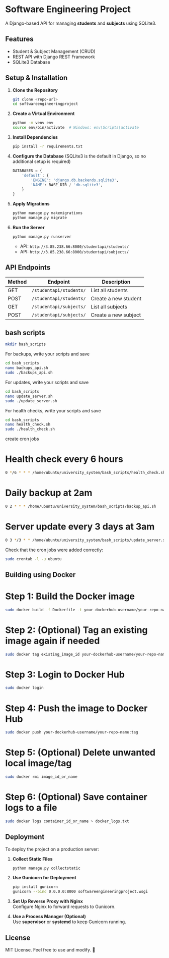 # Software Engineering Project

A Django-based API for managing **students** and **subjects** using SQLite3.

## Features
- Student & Subject Management (CRUD)
- REST API with Django REST Framework
- SQLite3 Database

## Setup & Installation

1. **Clone the Repository**  
   ```bash
   git clone <repo-url>
   cd softwareengineeringproject
   ```

2. **Create a Virtual Environment**  
   ```bash
   python -m venv env
   source env/bin/activate  # Windows: env\Scripts\activate
   ```

3. **Install Dependencies**  
   ```bash
   pip install -r requirements.txt
   ```

4. **Configure the Database** (SQLite3 is the default in Django, so no additional setup is required)
   ```python
   DATABASES = {
       'default': {
           'ENGINE': 'django.db.backends.sqlite3',
           'NAME': BASE_DIR / 'db.sqlite3',
       }
   }
   ```

5. **Apply Migrations**  
   ```bash
   python manage.py makemigrations
   python manage.py migrate
   ```

6. **Run the Server**  
   ```bash
   python manage.py runserver
   ```
   - API: `http://3.85.238.66:8000/studentapi/students/`  
   - API: `http://3.85.238.66:8000/studentapi/subjects/`  

## API Endpoints

| Method | Endpoint | Description |
|--------|----------|------------|
| GET    | `/studentapi/students/` | List all students |
| POST   | `/studentapi/students/` | Create a new student |
| GET    | `/studentapi/subjects/` | List all subjects |
| POST   | `/studentapi/subjects/` | Create a new subject |

## bash scripts
```bash
mkdir bash_scripts
```
For backups, write your scripts and save 
```bash
cd bash_scripts
nano backups_api.sh
sudo ./backups_api.sh
```
For updates, write your scripts and save 
```bash
cd bash_scripts
nano update_server.sh
sudo ./update_server.sh
```
For health checks, write your scripts and save 
```bash
cd bash_scripts
nano health_check.sh
sudo ./health_check.sh
```
create cron jobs 
# Health check every 6 hours
```bash
0 */6 * * * /home/ubuntu/university_system/bash_scripts/health_check.sh
```

# Daily backup at 2am

```bash
0 2 * * * /home/ubuntu/university_system/bash_scripts/backup_api.sh
```

# Server update every 3 days at 3am

```bash
0 3 */3 * * /home/ubuntu/university_system/bash_scripts/update_server.sh
```
Check that the cron jobs were added correctly:
```bash
sudo crontab -l -u ubuntu
```

## Building using Docker

# Step 1: Build the Docker image
```bash
sudo docker build -f Dockerfile -t your-dockerhub-username/your-repo-name:tag .
```

# Step 2: (Optional) Tag an existing image again if needed
```bash
sudo docker tag existing_image_id your-dockerhub-username/your-repo-name:new_tag
```

# Step 3: Login to Docker Hub
```bash
sudo docker login
```

# Step 4: Push the image to Docker Hub
```bash
sudo docker push your-dockerhub-username/your-repo-name:tag
```

# Step 5: (Optional) Delete unwanted local image/tag
```bash
sudo docker rmi image_id_or_name
```
# Step 6: (Optional) Save container logs to a file
```bash
sudo docker logs container_id_or_name > docker_logs.txt
```

## Deployment

To deploy the project on a production server:

1. **Collect Static Files**  
   ```bash
   python manage.py collectstatic
   ```

2. **Use Gunicorn for Deployment**  
   ```bash
   pip install gunicorn
   gunicorn --bind 0.0.0.0:8000 softwareengineeringproject.wsgi
   ```

3. **Set Up Reverse Proxy with Nginx**  
   Configure Nginx to forward requests to Gunicorn.

4. **Use a Process Manager (Optional)**  
   Use **supervisor** or **systemd** to keep Gunicorn running.

## License
MIT License. Feel free to use and modify. 🚀

